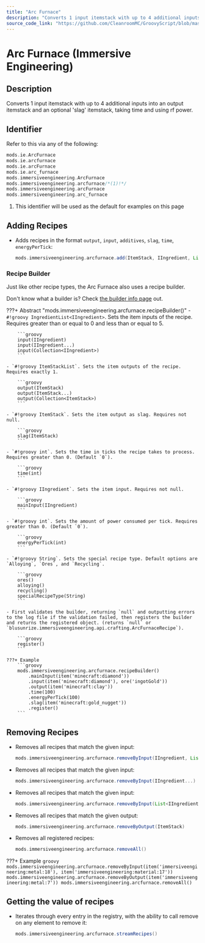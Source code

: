 ```yaml
---
title: "Arc Furnace"
description: "Converts 1 input itemstack with up to 4 additional inputs into an output itemstack and an optional 'slag' itemstack, taking time and using rf power."
source_code_link: "https://github.com/CleanroomMC/GroovyScript/blob/master/src/main/java/com/cleanroommc/groovyscript/compat/mods/immersiveengineering/ArcFurnace.java"
---
```


# Arc Furnace (Immersive Engineering)

## Description

Converts 1 input itemstack with up to 4 additional inputs into an output itemstack and an optional 'slag' itemstack, taking time and using rf power.

## Identifier

Refer to this via any of the following:

```groovy hl_lines="6"
mods.ie.ArcFurnace
mods.ie.arcfurnace
mods.ie.arcFurnace
mods.ie.arc_furnace
mods.immersiveengineering.ArcFurnace
mods.immersiveengineering.arcfurnace/*(1)!*/
mods.immersiveengineering.arcFurnace
mods.immersiveengineering.arc_furnace
```

1. This identifier will be used as the default for examples on this page

## Adding Recipes

- Adds recipes in the format `output`, `input`, `additives`, `slag`, `time`, `energyPerTick`:

    ```groovy
    mods.immersiveengineering.arcfurnace.add(ItemStack, IIngredient, List<IIngredient>, ItemStack, int, int)
    ```


### Recipe Builder

Just like other recipe types, the Arc Furnace also uses a recipe builder.

Don't know what a builder is? Check [the builder info page](../../../groovy/builder.md) out.

???+ Abstract "mods.immersiveengineering.arcfurnace.recipeBuilder()"
    - `#!groovy IngredientList<IIngredient>`. Sets the item inputs of the recipe. Requires greater than or equal to 0 and less than or equal to 5.

        ```groovy
        input(IIngredient)
        input(IIngredient...)
        input(Collection<IIngredient>)
        ```

    - `#!groovy ItemStackList`. Sets the item outputs of the recipe. Requires exactly 1.

        ```groovy
        output(ItemStack)
        output(ItemStack...)
        output(Collection<ItemStack>)
        ```

    - `#!groovy ItemStack`. Sets the item output as slag. Requires not null.

        ```groovy
        slag(ItemStack)
        ```

    - `#!groovy int`. Sets the time in ticks the recipe takes to process. Requires greater than 0. (Default `0`).

        ```groovy
        time(int)
        ```

    - `#!groovy IIngredient`. Sets the item input. Requires not null.

        ```groovy
        mainInput(IIngredient)
        ```

    - `#!groovy int`. Sets the amount of power consumed per tick. Requires greater than 0. (Default `0`).

        ```groovy
        energyPerTick(int)
        ```

    - `#!groovy String`. Sets the special recipe type. Default options are `Alloying`, `Ores`, and `Recycling`.

        ```groovy
        ores()
        alloying()
        recycling()
        specialRecipeType(String)
        ```

    - First validates the builder, returning `null` and outputting errors to the log file if the validation failed, then registers the builder and returns the registered object. (returns `null` or `blusunrize.immersiveengineering.api.crafting.ArcFurnaceRecipe`).

        ```groovy
        register()
        ```

    ???+ Example
        ```groovy
        mods.immersiveengineering.arcfurnace.recipeBuilder()
            .mainInput(item('minecraft:diamond'))
            .input(item('minecraft:diamond'), ore('ingotGold'))
            .output(item('minecraft:clay'))
            .time(100)
            .energyPerTick(100)
            .slag(item('minecraft:gold_nugget'))
            .register()
        ```



## Removing Recipes

- Removes all recipes that match the given input:

    ```groovy
    mods.immersiveengineering.arcfurnace.removeByInput(IIngredient, List<IIngredient>)
    ```

- Removes all recipes that match the given input:

    ```groovy
    mods.immersiveengineering.arcfurnace.removeByInput(IIngredient...)
    ```

- Removes all recipes that match the given input:

    ```groovy
    mods.immersiveengineering.arcfurnace.removeByInput(List<IIngredient>)
    ```

- Removes all recipes that match the given output:

    ```groovy
    mods.immersiveengineering.arcfurnace.removeByOutput(ItemStack)
    ```

- Removes all registered recipes:

    ```groovy
    mods.immersiveengineering.arcfurnace.removeAll()
    ```

???+ Example
    ```groovy
    mods.immersiveengineering.arcfurnace.removeByInput(item('immersiveengineering:metal:18'), item('immersiveengineering:material:17'))
    mods.immersiveengineering.arcfurnace.removeByOutput(item('immersiveengineering:metal:7'))
    mods.immersiveengineering.arcfurnace.removeAll()
    ```

## Getting the value of recipes

- Iterates through every entry in the registry, with the ability to call remove on any element to remove it:

    ```groovy
    mods.immersiveengineering.arcfurnace.streamRecipes()
    ```
